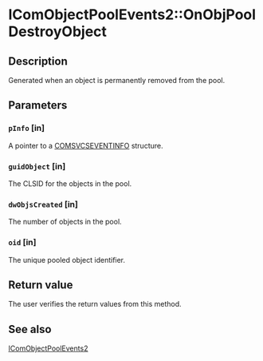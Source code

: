 # IComObjectPoolEvents2::OnObjPoolDestroyObject

## Description

Generated when an object is permanently removed from the pool.

## Parameters

### `pInfo` [in]

A pointer to a [COMSVCSEVENTINFO](https://learn.microsoft.com/windows/win32/api/comsvcs/ns-comsvcs-comsvcseventinfo) structure.

### `guidObject` [in]

The CLSID for the objects in the pool.

### `dwObjsCreated` [in]

The number of objects in the pool.

### `oid` [in]

The unique pooled object identifier.

## Return value

The user verifies the return values from this method.

## See also

[IComObjectPoolEvents2](https://learn.microsoft.com/windows/desktop/api/comsvcs/nn-comsvcs-icomobjectpoolevents2)